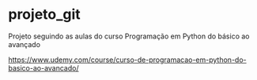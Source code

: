 # projeto_git
Projeto seguindo as aulas do curso Programação em Python do básico ao avançado

https://www.udemy.com/course/curso-de-programacao-em-python-do-basico-ao-avancado/